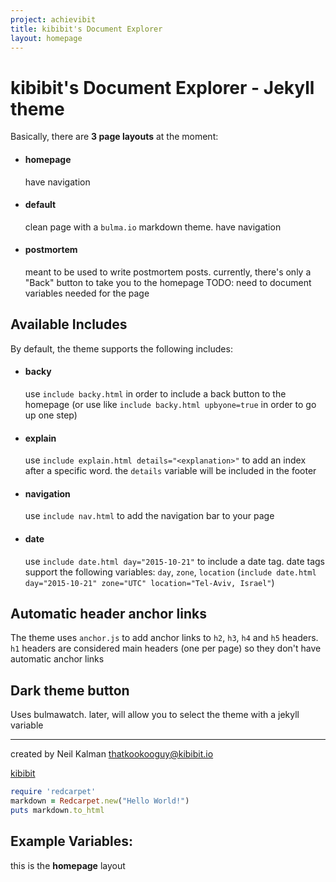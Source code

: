 ```yaml
---
project: achievibit
title: kibibit's Document Explorer
layout: homepage
---
```


# kibibit's Document Explorer - Jekyll theme

Basically, there are **3 page layouts** at the moment:

- #### homepage
  have navigation

- #### default
  clean page with a `bulma.io` markdown theme. have navigation

- #### postmortem
  meant to be used to write postmortem posts.
    currently, there's only a "Back" button to take you to the homepage
  TODO: need to document variables needed for the page

## Available Includes

By default, the theme supports the following includes:

- #### backy
  use `include backy.html` in order to include a back button to the homepage (or use like `include backy.html upbyone=true` in order to go up one step)

- #### explain
  use `include explain.html details="<explanation>"` to add an index after a specific word. the `details` variable will be included in the footer

- #### navigation
  use `include nav.html` to add the navigation bar to your page

- #### date
  use `include date.html day="2015-10-21"` to include a date tag.
  date tags support the following variables: `day`, `zone`, `location` (`include date.html day="2015-10-21" zone="UTC" location="Tel-Aviv, Israel"`)

## Automatic header anchor links
The theme uses `anchor.js` to add anchor links to `h2`, `h3`, `h4` and `h5` headers.
`h1` headers are considered main headers (one per page) so they don't have automatic anchor links

## Dark theme button
Uses bulmawatch. later, will allow you to select the theme with a jekyll variable

----

created by Neil Kalman thatkookooguy@kibibit.io

<span class="kb-logo"><a href="http://kibibit.io">kibibit</a></span>

```ruby
require 'redcarpet'
markdown = Redcarpet.new("Hello World!")
puts markdown.to_html
```


## Example Variables:

this is the **homepage** layout
